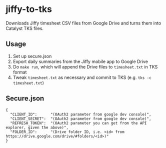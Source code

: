 # jiffy-to-tks
Downloads Jiffy timesheet CSV files from Google Drive and turns them into Catalyst TKS files.

## Usage

1. Set up secure.json
2. Export daily summaries from the Jiffy mobile app to Google Drive
3. Do `make run`, which will append the Drive files to `timesheet.txt` in TKS format
4. Tweak `timesheet.txt` as necessary and commit to TKS (e.g. `tks -c timesheet.txt`)

## Secure.json

```
{
  "CLIENT_ID":      "(OAuth2 parameter from google dev console)",
  "CLIENT_SECRET":  "(OAuth2 parameter from google dev console)",
  "REFRESH_TOKEN":  "(OAuth2 parameter you can get from the API explorer, given the above)",
  "FOLDER_ID":      "(Drive folder ID, i.e. <id> from https://drive.google.com/drive/#folders/<id>)"
}
```